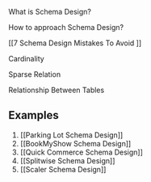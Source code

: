 What is Schema Design?

How to approach Schema Design? 

[[7 Schema Design Mistakes To Avoid ]]

Cardinality

Sparse Relation 

Relationship Between Tables 


## Examples

1. [[Parking Lot Schema Design]]
2. [[BookMyShow Schema Design]]
3. [[Quick Commerce Schema Design]]
4. [[Splitwise Schema Design]]
5. [[Scaler Schema Design]]



